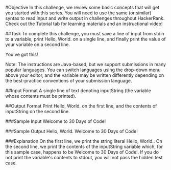 #Objective
In this challenge, we review some basic concepts that will get you started with this series. You will need to use
the same (or similar) syntax to read input and write output in challenges throughout HackerRank.
Check out the Tutorial tab for learning materials and an instructional video!

##Task
To complete this challenge, you must save a line of input from stdin to a variable, print Hello, World. on a
single line, and finally print the value of your variable on a second line.

You've got this!

Note: The instructions are Java-based, but we support submissions in many popular languages. You can switch languages
using the drop-down menu above your editor, and the  variable may be written differently depending on the
best-practice conventions of your submission language.


##Input Format
A single line of text denoting inputString (the variable whose contents must be printed).

##Output Format
Print Hello, World. on the first line, and the contents of inputString on the second line.

###Sample Input
Welcome to 30 Days of Code!

###Sample Output
Hello, World.
Welcome to 30 Days of Code!

###Explanation
On the first line, we print the string literal Hello, World.. On the second line, we print the contents of the
 inputString variable which, for this sample case, happens to be Welcome to 30 Days of Code!. If you do not
print the variable's contents to stdout, you will not pass the hidden test case.
